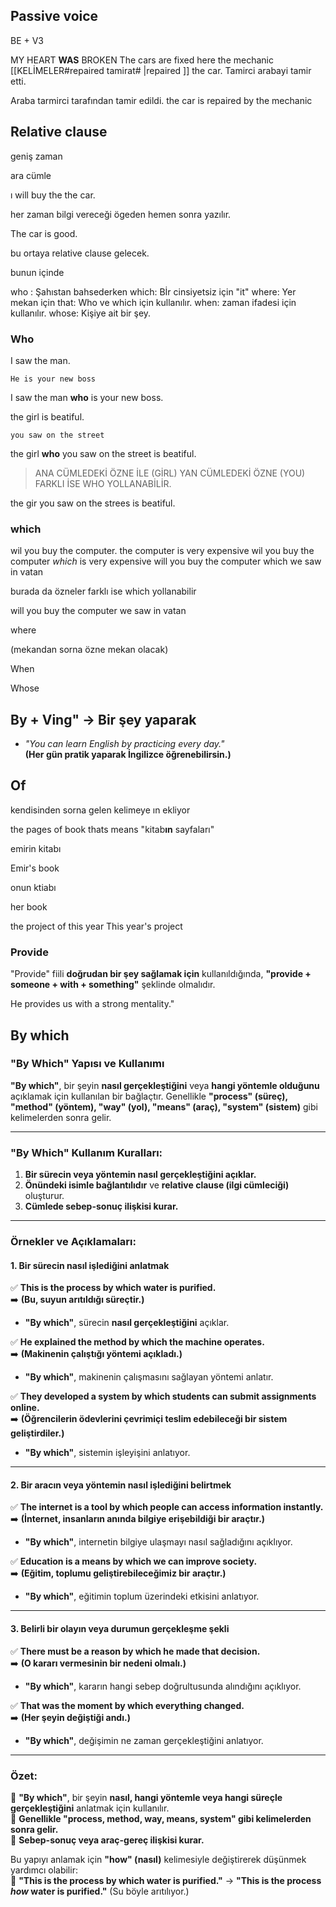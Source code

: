 ## Passive voice

BE + V3

MY HEART **WAS** BROKEN
The cars are fixed here
the mechanic [[KELİMELER#repaired tamirat# |repaired ]] the car.
Tamirci arabayi tamir etti.

Araba tarmirci tarafından tamir edildi.
the car is repaired by the mechanic

## Relative clause

geniş zaman

ara cümle

ı will buy the the car. 

her zaman bilgi vereceği ögeden hemen sonra yazılır.

The car              is good.

bu ortaya relative clause gelecek.

bunun içinde 

who : Şahıstan bahsederken
which: Bİr cinsiyetsiz için "it"
where:  Yer mekan için
that: Who ve which için kullanılır. 
when: zaman ifadesi için kullanılır. 
whose: Kişiye ait bir şey.

### Who


I saw the man.

	He is your new boss

I saw the man **who** is your new boss.

the girl is beatiful. 

	you saw on the street
the girl **who** you saw on the street is beatiful.

>  ANA CÜMLEDEKİ ÖZNE İLE (GİRL) YAN CÜMLEDEKİ ÖZNE (YOU) FARKLI İSE WHO YOLLANABİLİR.

the gir you saw on the strees is beatiful.

### which

wil you buy the computer.
	the computer is very expensive
	wil you buy the computer *which* is very expensive
will you buy the computer which we saw in vatan

burada da özneler farklı ise which yollanabilir

will you buy the computer we saw in vatan

where

(mekandan sorna özne mekan olacak)

When


Whose


## **By + Ving" → Bir şey yaparak**

- _"You can learn English by practicing every day."_  
    **(Her gün pratik yaparak İngilizce öğrenebilirsin.)**
    


## Of
kendisinden sorna gelen kelimeye ın ekliyor

the pages of book 
thats means "kitab**ın** sayfaları"


emirin kitabı 

Emir's book

onun ktiabı 

her book



the project of this year
This year's project

### Provide

"Provide" fiili **doğrudan bir şey sağlamak için** kullanıldığında, **"provide + someone + with + something"** şeklinde olmalıdır.

He provides us with a strong mentality."

## By which

### **"By Which" Yapısı ve Kullanımı**

**"By which"**, bir şeyin **nasıl gerçekleştiğini** veya **hangi yöntemle olduğunu** açıklamak için kullanılan bir bağlaçtır. Genellikle **"process" (süreç), "method" (yöntem), "way" (yol), "means" (araç), "system" (sistem)** gibi kelimelerden sonra gelir.

---

### **"By Which" Kullanım Kuralları:**

1. **Bir sürecin veya yöntemin nasıl gerçekleştiğini açıklar.**
2. **Önündeki isimle bağlantılıdır** ve **relative clause (ilgi cümleciği)** oluşturur.
3. **Cümlede sebep-sonuç ilişkisi kurar.**

---

### **Örnekler ve Açıklamaları:**

#### **1. Bir sürecin nasıl işlediğini anlatmak**

✅ **This is the process by which water is purified.**  
➡️ **(Bu, suyun arıtıldığı süreçtir.)**

- **"By which"**, sürecin **nasıl gerçekleştiğini** açıklar.

✅ **He explained the method by which the machine operates.**  
➡️ **(Makinenin çalıştığı yöntemi açıkladı.)**

- **"By which"**, makinenin çalışmasını sağlayan yöntemi anlatır.

✅ **They developed a system by which students can submit assignments online.**  
➡️ **(Öğrencilerin ödevlerini çevrimiçi teslim edebileceği bir sistem geliştirdiler.)**

- **"By which"**, sistemin işleyişini anlatıyor.

---

#### **2. Bir aracın veya yöntemin nasıl işlediğini belirtmek**

✅ **The internet is a tool by which people can access information instantly.**  
➡️ **(İnternet, insanların anında bilgiye erişebildiği bir araçtır.)**

- **"By which"**, internetin bilgiye ulaşmayı nasıl sağladığını açıklıyor.

✅ **Education is a means by which we can improve society.**  
➡️ **(Eğitim, toplumu geliştirebileceğimiz bir araçtır.)**

- **"By which"**, eğitimin toplum üzerindeki etkisini anlatıyor.

---

#### **3. Belirli bir olayın veya durumun gerçekleşme şekli**

✅ **There must be a reason by which he made that decision.**  
➡️ **(O kararı vermesinin bir nedeni olmalı.)**

- **"By which"**, kararın hangi sebep doğrultusunda alındığını açıklıyor.

✅ **That was the moment by which everything changed.**  
➡️ **(Her şeyin değiştiği andı.)**

- **"By which"**, değişimin ne zaman gerçekleştiğini anlatıyor.

---

### **Özet:**

📌 **"By which"**, bir şeyin **nasıl, hangi yöntemle veya hangi süreçle gerçekleştiğini** anlatmak için kullanılır.  
📌 **Genellikle "process, method, way, means, system" gibi kelimelerden sonra gelir.**  
📌 **Sebep-sonuç veya araç-gereç ilişkisi kurar.**

Bu yapıyı anlamak için **"how" (nasıl)** kelimesiyle değiştirerek düşünmek yardımcı olabilir:  
🔹 **"This is the process by which water is purified."** → **"This is the process _how_ water is purified."** (Su böyle arıtılıyor.)